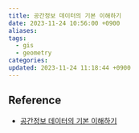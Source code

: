 ```yaml
---
title: 공간정보 데이터의 기본 이해하기
date: 2023-11-24 10:56:00 +0900
aliases: 
tags:
  - gis
  - geometry
categories: 
updated: 2023-11-24 11:18:44 +0900
---
```


## Reference

- [공간정보 데이터의 기본 이해하기](https://yganalyst.github.io/spatial_analysis/spatial_analysis_1/)
